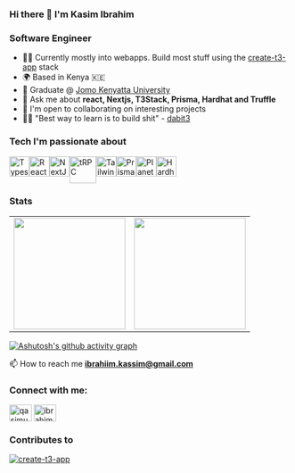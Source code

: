 ### Hi there 👋 I'm Kasim Ibrahim

### Software Engineer

* 👨‍💻  Currently mostly into webapps. Build most stuff using the [create-t3-app](https://www.github.com/nexxeln/create-t3-app) stack
* 🌍  Based in Kenya 🇰🇪
* 🏫  Graduate @ [Jomo Kenyatta University](http://www.jkuat.ac.ke/) 
* 💬 Ask me about **react, Nextjs, T3Stack, Prisma, Hardhat and Truffle**
* 🤝  I'm open to collaborating on interesting projects
* 🧑‍🏫  "Best way to learn is to build shit" - [dabit3](https://github.com/dabit3)

### Tech I'm passionate about
<div style="display: flex;">
  <a href="https://www.typescriptlang.org"><img src="https://raw.githubusercontent.com/danielcranney/readme-generator/main/public/icons/skills/typescript-colored.svg" width="36" height="36" alt="Typescript" /></a>
  <a href="https://www.reactjs.org"><img src="https://raw.githubusercontent.com/danielcranney/readme-generator/main/public/icons/skills/react-colored.svg" width="36" height="36" alt="React" /></a>
  <a href="https://www.nextjs.org"><img src="https://raw.githubusercontent.com/danielcranney/readme-generator/main/public/icons/skills/nextjs-colored.svg" width="36" height="36" alt="NextJs" /></a>
<a href="https://trpc.io"><img src="https://avatars.githubusercontent.com/u/78011399?s=200&v=4" width="48" height="48" alt="tRPC"/></a>
  <a href="https://www.tailwindcss.com"><img src="https://raw.githubusercontent.com/danielcranney/readme-generator/main/public/icons/skills/tailwindcss-colored.svg" width="36" height="36" alt="TailwindCSS" /></a>
  <a href="https://prisma.io"><img src="https://www.prisma.io/images/favicon-32x32.png" width="36" height="36" alt="Prisma" /></a>
  <a href="https://planetscale.com"><img src="https://planetscale.com/favicon.svg" width="36" height="36" alt="PlanetScale" /></a>
   <a href="https://hardhat.org/"><img src="https://github.com/kasimibrhaim/kasimibrhaim/blob/main/favicon.ico" width="36" height="36" alt="Hardhat" /></a>
</div>

### Stats

<table cellpadding="0">
  <tr style="padding: 0">
    <!-- GitHub Stats Card -->  
    <td valign="top"><img height="200" src="https://github-readme-stats.vercel.app/api?username=kasimibrhaim&count_private=true&show_icons=true&theme=tokyonight&hide_border=true&custom_title=My%20GitHub%20Stats"/></td>
    <!-- GitHub Top Language Card -->
    <td valign="top"><img height="200" src="https://github-readme-stats.vercel.app/api/top-langs/?username=kasimibrhaim&langs_count=6&layout=compact&theme=tokyonight&hide_border=true&hide=HTML&custom_title=Top%20Languages"/></td>
  </tr>
</table>
</div>


[![Ashutosh's github activity graph](https://github-readme-activity-graph.vercel.app/graph?username=kasimibrhaim&theme=tokyo-night)](https://github.com/kasimibrhaim/github-readme-activity-graph)

📫 How to reach me **ibrahiim.kassim@gmail.com**

<h3 align="left">Connect with me:</h3>
<p align="left">
<a href="https://twitter.com/qasimuok" target="blank"><img align="center" src="https://raw.githubusercontent.com/rahuldkjain/github-profile-readme-generator/master/src/images/icons/Social/twitter.svg" alt="qasimuok" height="30" width="40" /></a>
<a href="https://linkedin.com/in/ibrahim-kasim" target="blank"><img align="center" src="https://raw.githubusercontent.com/rahuldkjain/github-profile-readme-generator/master/src/images/icons/Social/linked-in-alt.svg" alt="ibrahim-kasim" height="30" width="40" /></a>
</p>

### Contributes to
[![create-t3-app](https://github-readme-stats.vercel.app/api/pin/?username=t3-oss&repo=create-t3-app&bg_color=3f3f46&text_color=e4e4e7&line=0891b2&point=ffffff&area_color=1c1917&area=true&hide_border=true)](https://github.com/t3-oss/create-t3-app)

